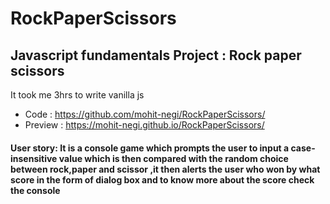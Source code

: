 # RockPaperScissors
## Javascript fundamentals Project : Rock paper scissors

It took me 3hrs to write vanilla js
- Code : https://github.com/mohit-negi/RockPaperScissors/
- Preview : https://mohit-negi.github.io/RockPaperScissors/



#### User story: It is a console game which prompts the user to input a case-insensitive value which is then compared with the random choice between rock,paper and scissor ,it then alerts the user who won by what score in the form of dialog box and to know more about the score check the console
